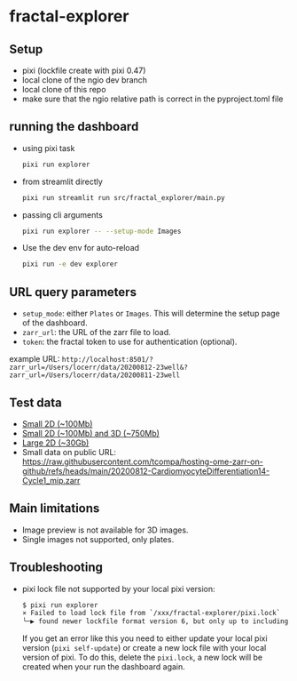 # fractal-explorer

## Setup

- pixi (lockfile create with pixi 0.47)
- local clone of the ngio dev branch
- local clone of this repo
- make sure that the ngio relative path is correct in the pyproject.toml file

## running the dashboard

- using pixi task

  ```bash
  pixi run explorer
  ```

- from streamlit directly

    ```bash
    pixi run streamlit run src/fractal_explorer/main.py
    ```

- passing cli arguments

    ```bash
    pixi run explorer -- --setup-mode Images
    ```

- Use the dev env for auto-reload

    ```bash
    pixi run -e dev explorer
    ```

## URL query parameters

- `setup_mode`: either `Plates` or `Images`. This will determine the setup page of the dashboard.
- `zarr_url`: the URL of the zarr file to load.
- `token`: the fractal token to use for authentication (optional).

example URL: `http://localhost:8501/?zarr_url=/Users/locerr/data/20200812-23well&?zarr_url=/Users/locerr/data/20200811-23well`

## Test data

- [Small 2D (~100Mb)](https://zenodo.org/records/13305316/files/20200812-CardiomyocyteDifferentiation14-Cycle1_mip.zarr.zip?download=1)
- [Small 2D (~100Mb) and 3D (~750Mb)](https://zenodo.org/records/13305316)
- [Large 2D (~30Gb)](https://zenodo.org/records/14826000)
- Small data on public URL: <https://raw.githubusercontent.com/tcompa/hosting-ome-zarr-on-github/refs/heads/main/20200812-CardiomyocyteDifferentiation14-Cycle1_mip.zarr>

## Main limitations

- Image preview is not available for 3D images.
- Single images not supported, only plates.

## Troubleshooting

- pixi lock file not supported by your local pixi version:

    ```bash
    $ pixi run explorer
    × Failed to load lock file from `/xxx/fractal-explorer/pixi.lock`
    ╰─▶ found newer lockfile format version 6, but only up to including version 5 is supported
    ```

    If you get an error like this you need to either update your local pixi version (`pixi self-update`) or create a new lock file with your local version of pixi. To do this, delete the `pixi.lock`, a new lock will be created when your run the dashboard again.
